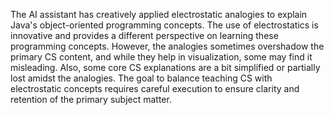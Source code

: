The AI assistant has creatively applied electrostatic analogies to explain Java's object-oriented programming concepts. The use of electrostatics is innovative and provides a different perspective on learning these programming concepts. However, the analogies sometimes overshadow the primary CS content, and while they help in visualization, some may find it misleading. Also, some core CS explanations are a bit simplified or partially lost amidst the analogies. The goal to balance teaching CS with electrostatic concepts requires careful execution to ensure clarity and retention of the primary subject matter.
